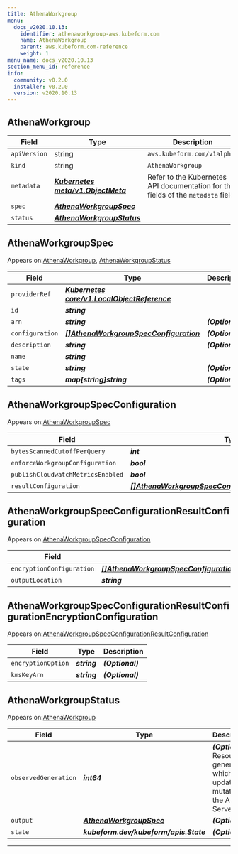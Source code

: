 ```yaml
---
title: AthenaWorkgroup
menu:
  docs_v2020.10.13:
    identifier: athenaworkgroup-aws.kubeform.com
    name: AthenaWorkgroup
    parent: aws.kubeform.com-reference
    weight: 1
menu_name: docs_v2020.10.13
section_menu_id: reference
info:
  community: v0.2.0
  installer: v0.2.0
  version: v2020.10.13
---
```


## AthenaWorkgroup
| Field | Type | Description |
| ------ | ----- | ----------- |
| `apiVersion` | string | `aws.kubeform.com/v1alpha1` |
|    `kind` | string | `AthenaWorkgroup` |
| `metadata` | ***[Kubernetes meta/v1.ObjectMeta](https://kubernetes.io/docs/reference/generated/kubernetes-api/v1.13/#objectmeta-v1-meta)***|Refer to the Kubernetes API documentation for the fields of the `metadata` field.|
| `spec` | ***[AthenaWorkgroupSpec](#athenaworkgroupspec)***||
| `status` | ***[AthenaWorkgroupStatus](#athenaworkgroupstatus)***||
## AthenaWorkgroupSpec



Appears on:[AthenaWorkgroup](#athenaworkgroup), [AthenaWorkgroupStatus](#athenaworkgroupstatus)



| Field | Type | Description |
| ------ | ----- | ----------- |
| `providerRef` | ***[Kubernetes core/v1.LocalObjectReference](https://kubernetes.io/docs/reference/generated/kubernetes-api/v1.13/#localobjectreference-v1-core)***||
| `id` | ***string***||
| `arn` | ***string***| ***(Optional)*** |
| `configuration` | ***[[]AthenaWorkgroupSpecConfiguration](#athenaworkgroupspecconfiguration)***| ***(Optional)*** |
| `description` | ***string***| ***(Optional)*** |
| `name` | ***string***||
| `state` | ***string***| ***(Optional)*** |
| `tags` | ***map[string]string***| ***(Optional)*** |
## AthenaWorkgroupSpecConfiguration



Appears on:[AthenaWorkgroupSpec](#athenaworkgroupspec)



| Field | Type | Description |
| ------ | ----- | ----------- |
| `bytesScannedCutoffPerQuery` | ***int***| ***(Optional)*** |
| `enforceWorkgroupConfiguration` | ***bool***| ***(Optional)*** |
| `publishCloudwatchMetricsEnabled` | ***bool***| ***(Optional)*** |
| `resultConfiguration` | ***[[]AthenaWorkgroupSpecConfigurationResultConfiguration](#athenaworkgroupspecconfigurationresultconfiguration)***| ***(Optional)*** |
## AthenaWorkgroupSpecConfigurationResultConfiguration



Appears on:[AthenaWorkgroupSpecConfiguration](#athenaworkgroupspecconfiguration)



| Field | Type | Description |
| ------ | ----- | ----------- |
| `encryptionConfiguration` | ***[[]AthenaWorkgroupSpecConfigurationResultConfigurationEncryptionConfiguration](#athenaworkgroupspecconfigurationresultconfigurationencryptionconfiguration)***| ***(Optional)*** |
| `outputLocation` | ***string***| ***(Optional)*** |
## AthenaWorkgroupSpecConfigurationResultConfigurationEncryptionConfiguration



Appears on:[AthenaWorkgroupSpecConfigurationResultConfiguration](#athenaworkgroupspecconfigurationresultconfiguration)



| Field | Type | Description |
| ------ | ----- | ----------- |
| `encryptionOption` | ***string***| ***(Optional)*** |
| `kmsKeyArn` | ***string***| ***(Optional)*** |
## AthenaWorkgroupStatus



Appears on:[AthenaWorkgroup](#athenaworkgroup)



| Field | Type | Description |
| ------ | ----- | ----------- |
| `observedGeneration` | ***int64***| ***(Optional)*** Resource generation, which is updated on mutation by the API Server.|
| `output` | ***[AthenaWorkgroupSpec](#athenaworkgroupspec)***| ***(Optional)*** |
| `state` | ***kubeform.dev/kubeform/apis.State***| ***(Optional)*** |
---
